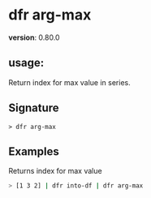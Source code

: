 # dfr arg-max

**version**: 0.80.0

## **usage**:

Return index for max value in series.

## Signature

`> dfr arg-max `

## Examples

Returns index for max value

```bash
> [1 3 2] | dfr into-df | dfr arg-max
```

